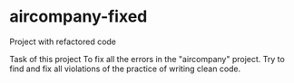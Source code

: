 # aircompany-fixed
Project with refactored code

Task of this project
To fix all the errors in the "aircompany" project. Try to find and fix all violations of the practice of writing clean code.

